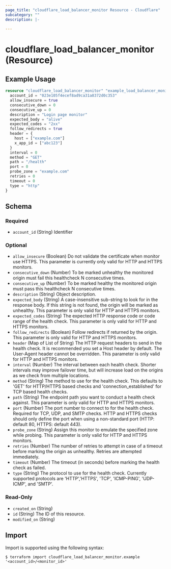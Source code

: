 ```yaml
---
page_title: "cloudflare_load_balancer_monitor Resource - Cloudflare"
subcategory: ""
description: |-
  
---
```


# cloudflare_load_balancer_monitor (Resource)



## Example Usage

```terraform
resource "cloudflare_load_balancer_monitor" "example_load_balancer_monitor" {
  account_id = "023e105f4ecef8ad9ca31a8372d0c353"
  allow_insecure = true
  consecutive_down = 0
  consecutive_up = 0
  description = "Login page monitor"
  expected_body = "alive"
  expected_codes = "2xx"
  follow_redirects = true
  header = {
    host = ["example.com"]
    x_app_id = ["abc123"]
  }
  interval = 0
  method = "GET"
  path = "/health"
  port = 0
  probe_zone = "example.com"
  retries = 0
  timeout = 0
  type = "http"
}
```

<!-- schema generated by tfplugindocs -->
## Schema

### Required

- `account_id` (String) Identifier

### Optional

- `allow_insecure` (Boolean) Do not validate the certificate when monitor use HTTPS. This parameter is currently only valid for HTTP and HTTPS monitors.
- `consecutive_down` (Number) To be marked unhealthy the monitored origin must fail this healthcheck N consecutive times.
- `consecutive_up` (Number) To be marked healthy the monitored origin must pass this healthcheck N consecutive times.
- `description` (String) Object description.
- `expected_body` (String) A case-insensitive sub-string to look for in the response body. If this string is not found, the origin will be marked as unhealthy. This parameter is only valid for HTTP and HTTPS monitors.
- `expected_codes` (String) The expected HTTP response code or code range of the health check. This parameter is only valid for HTTP and HTTPS monitors.
- `follow_redirects` (Boolean) Follow redirects if returned by the origin. This parameter is only valid for HTTP and HTTPS monitors.
- `header` (Map of List of String) The HTTP request headers to send in the health check. It is recommended you set a Host header by default. The User-Agent header cannot be overridden. This parameter is only valid for HTTP and HTTPS monitors.
- `interval` (Number) The interval between each health check. Shorter intervals may improve failover time, but will increase load on the origins as we check from multiple locations.
- `method` (String) The method to use for the health check. This defaults to 'GET' for HTTP/HTTPS based checks and 'connection_established' for TCP based health checks.
- `path` (String) The endpoint path you want to conduct a health check against. This parameter is only valid for HTTP and HTTPS monitors.
- `port` (Number) The port number to connect to for the health check. Required for TCP, UDP, and SMTP checks. HTTP and HTTPS checks should only define the port when using a non-standard port (HTTP: default 80, HTTPS: default 443).
- `probe_zone` (String) Assign this monitor to emulate the specified zone while probing. This parameter is only valid for HTTP and HTTPS monitors.
- `retries` (Number) The number of retries to attempt in case of a timeout before marking the origin as unhealthy. Retries are attempted immediately.
- `timeout` (Number) The timeout (in seconds) before marking the health check as failed.
- `type` (String) The protocol to use for the health check. Currently supported protocols are 'HTTP','HTTPS', 'TCP', 'ICMP-PING', 'UDP-ICMP', and 'SMTP'.

### Read-Only

- `created_on` (String)
- `id` (String) The ID of this resource.
- `modified_on` (String)

## Import

Import is supported using the following syntax:

```shell
$ terraform import cloudflare_load_balancer_monitor.example '<account_id>/<monitor_id>'
```
